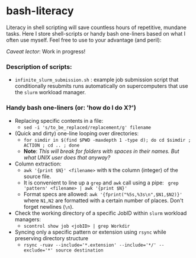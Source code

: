 # bash-literacy

Literacy in shell scripting will save countless hours of repetitive, mundane tasks. Here I store shell-scripts or handy bash one-liners based on what I often use myself. Feel free to use to your advantage (and peril):

_Caveat lector_: Work in progress!

### Description of scripts:
- `infinite_slurm_submission.sh` : example job submission script that conditionally resubmits runs automatically on supercomputers that use the `slurm` workload manager.



### Handy bash one-liners (or: 'how do I do X?')

- Replacing specific contents in a file: 
  - `sed -i 's/to_be_replaced/replacement/g' filename`
- (Quick and dirty) one-line looping over directories: 
  - `for simdir in $(find $PWD -maxdepth 1 -type d); do cd $simdir ; ACTION ; cd .. ; done`  
  -  **Note**: _This will break for folders with spaces in their names. But what UNIX user does that anyway?_
- Column extraction:
  - `awk '{print $N}' <filename>` with `N` the column (integer) of the source file. 
  - It is convenient to line up a `grep` and `awk` call using a pipe: ` grep 'pattern' <filename> | awk '{print $N}'`
  - Format specs are allowed: `awk '{fprint("%5s,%3s\n",$N1,$N2)}'` where `N1,N2` are formatted with a certain number of places. Don't forget newlines (`\n`).
- Check the working directory of a specific JobID within `slurm` workload managers:
  - `scontrol show job <jobID> | grep Workdir`
- Syncing only a specific pattern or extension using `rsync` while preserving directory structure
  - `rsync -ruav --include='*.extension' --include='*/' --exclude='*' source destination`



